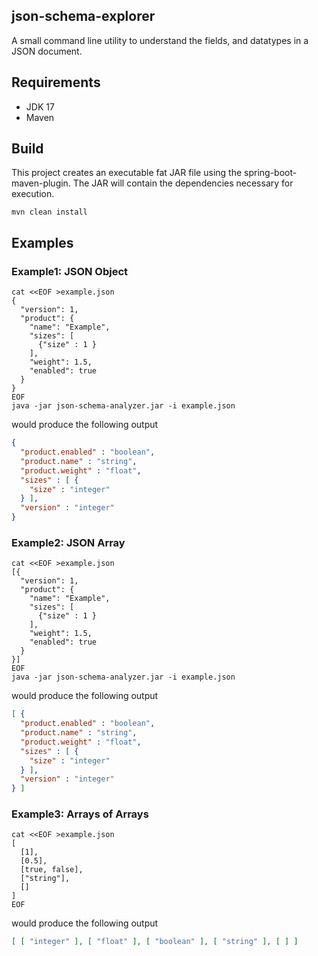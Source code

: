 json-schema-explorer
---

A small command line utility to understand the fields, and datatypes in a JSON document.

## Requirements
* JDK 17
* Maven

## Build

This project creates an executable fat JAR file using the spring-boot-maven-plugin. The JAR will 
contain the dependencies necessary for execution.

```shell
mvn clean install
```

## Examples

### Example1: JSON Object
```shell
cat <<EOF >example.json
{
  "version": 1,
  "product": {
    "name": "Example",
    "sizes": [
      {"size" : 1 }
    ],
    "weight": 1.5,
    "enabled": true
  }
}
EOF
java -jar json-schema-analyzer.jar -i example.json
```

would produce the following output

```json
{
  "product.enabled" : "boolean",
  "product.name" : "string",
  "product.weight" : "float",
  "sizes" : [ {
    "size" : "integer"
  } ],
  "version" : "integer"
}
```

### Example2: JSON Array

```shell
cat <<EOF >example.json
[{
  "version": 1,
  "product": {
    "name": "Example",
    "sizes": [
      {"size" : 1 }
    ],
    "weight": 1.5,
    "enabled": true
  }
}]
EOF
java -jar json-schema-analyzer.jar -i example.json
```

would produce the following output

```json
[ {
  "product.enabled" : "boolean",
  "product.name" : "string",
  "product.weight" : "float",
  "sizes" : [ {
    "size" : "integer"
  } ],
  "version" : "integer"
} ]
```

### Example3: Arrays of Arrays

```shell
cat <<EOF >example.json
[
  [1],
  [0.5],
  [true, false],
  ["string"],
  []
]
EOF
```

would produce the following output

```json
[ [ "integer" ], [ "float" ], [ "boolean" ], [ "string" ], [ ] ]
```